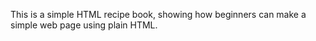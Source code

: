 This is a simple HTML recipe book, showing how beginners can make a simple web page using plain HTML.